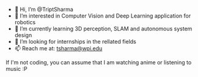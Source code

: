 - 👋 Hi, I’m @TriptSharma
- 👀 I’m interested in Computer Vision and Deep Learning application for robotics
- 🌱 I’m currently learning 3D perception, SLAM and autonomous system design
- 💞️ I’m looking for internships in the rellated fields
- 📫 Reach me at: tsharma@wpi.edu

If I'm not coding, you can assume that I am watching anime or listening to music :P
<!---
TriptSharma/TriptSharma is a ✨ special ✨ repository because its `README.md` (this file) appears on your GitHub profile.
You can click the Preview link to take a look at your changes.
--->
